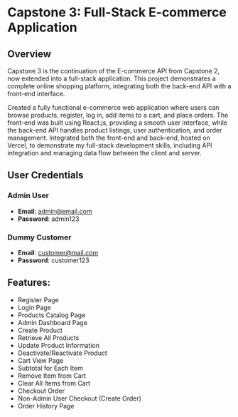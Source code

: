 # Capstone 3: Full-Stack E-commerce Application

## Overview
Capstone 3 is the continuation of the E-commerce API from Capstone 2, now extended into a full-stack application. This project demonstrates a complete online shopping platform, integrating both the back-end API with a front-end interface.

Created a fully functional e-commerce web application where users can browse products, register, log in, add items to a cart, and place orders. The front-end was built using React.js, providing a smooth user interface, while the back-end API handles product listings, user authentication, and order management. Integrated both the front-end and back-end, hosted on Vercel, to demonstrate my full-stack development skills, including API integration and managing data flow between the client and server.

## User Credentials
### Admin User
- **Email**: admin@email.com
- **Password**: admin123

### Dummy Customer
- **Email**: customer@mail.com
- **Password**: customer123

## Features:
- Register Page
- Login Page
- Products Catalog Page
- Admin Dashboard Page
- Create Product
- Retrieve All Products
- Update Product Information
- Deactivate/Reactivate Product
- Cart View Page
- Subtotal for Each Item
- Remove Item from Cart
- Clear All Items from Cart
- Checkout Order
- Non-Admin User Checkout (Create Order)
- Order History Page
